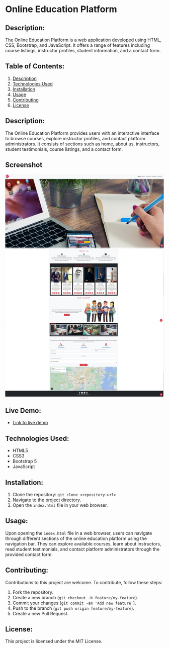 # Online Education Platform

## Description:
The Online Education Platform is a web application developed using HTML, CSS, Bootstrap, and JavaScript. It offers a range of features including course listings, instructor profiles, student information, and a contact form.

## Table of Contents:
1. [Description](#description)
2. [Technologies Used](#technologies-used)
3. [Installation](#installation)
4. [Usage](#usage)
5. [Contributing](#contributing)
6. [License](#license)

## Description:
The Online Education Platform provides users with an interactive interface to browse courses, explore instructor profiles, and contact platform administrators. It consists of sections such as home, about us, instructors, student testimonials, course listings, and a contact form.
## Screenshot

![Screenshot](./Screenshot_2.jpg)
![Screenshot](./Screenshot_1.jpg)
![Screenshot](./Screenshot_3.jpg)

## Live Demo:
- [Link to live demo](https://bootstrap-vert-six.vercel.app/)

## Technologies Used:
- HTML5
- CSS3
- Bootstrap 5
- JavaScript

## Installation:
1. Clone the repository: `git clone <repository-url>`
2. Navigate to the project directory.
3. Open the `index.html` file in your web browser.

## Usage:
Upon opening the `index.html` file in a web browser, users can navigate through different sections of the online education platform using the navigation bar. They can explore available courses, learn about instructors, read student testimonials, and contact platform administrators through the provided contact form.

## Contributing:
Contributions to this project are welcome. To contribute, follow these steps:
1. Fork the repository.
2. Create a new branch (`git checkout -b feature/my-feature`).
3. Commit your changes (`git commit -am 'Add new feature'`).
4. Push to the branch (`git push origin feature/my-feature`).
5. Create a new Pull Request.

## License:
This project is licensed under the MIT License.

